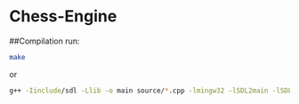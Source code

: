 # Chess-Engine

##Compilation
run:

```bash
make
```

or

```bash
g++ -Iinclude/sdl -Llib -o main source/*.cpp -lmingw32 -lSDL2main -lSDL2 -lSDL2_image -lSDL2_ttf
```
